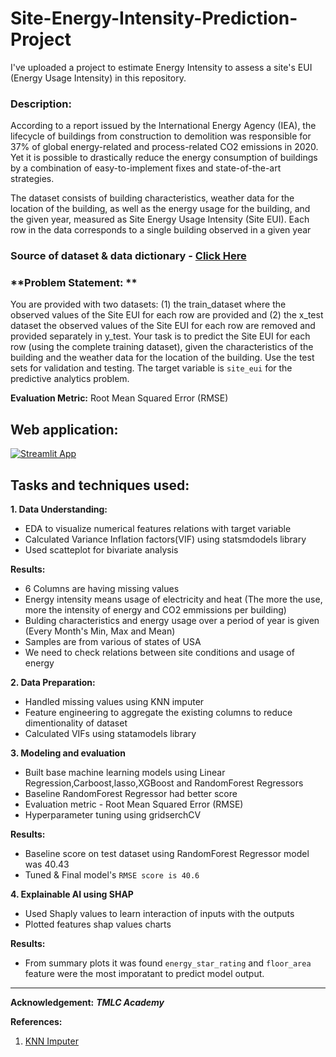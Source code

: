 # Site-Energy-Intensity-Prediction-Project
I've uploaded a project to estimate Energy Intensity to assess a site's EUI (Energy Usage Intensity)  in this repository.

### **Description:** 
According to a report issued by the International Energy Agency (IEA), the lifecycle of buildings from construction to demolition was responsible for 37% of global energy-related and process-related CO2 emissions in 2020. Yet it is possible to drastically reduce the energy consumption of buildings by a combination of easy-to-implement fixes and state-of-the-art strategies. 

The dataset consists of building characteristics, weather data for the location of the building, as well as the energy usage for the building, and the given year, measured as Site Energy Usage Intensity (Site EUI). Each row in the data corresponds to a single building observed in a given year

### Source of dataset & data dictionary - [Click Here](https://www.kaggle.com/c/widsdatathon2022/data)

### **Problem Statement: ** 
You are provided with two datasets: (1) the train\_dataset where the observed values of the Site EUI for each row are provided and (2) the x\_test dataset the observed values of the Site EUI for each row are removed and provided separately in y\_test. Your task is to predict the Site EUI for each row (using the complete training dataset), given the characteristics of the building and the weather data for the location of the building. Use the test sets for validation and testing. The target variable  is `site_eui` for the predictive analytics problem.

**Evaluation Metric:** Root Mean Squared Error (RMSE)

## Web application:

[![Streamlit App](https://static.streamlit.io/badges/streamlit_badge_black_white.svg)](https://siteeuiprediction.onrender.com)


## Tasks and techniques used:

**1. Data Understanding:**
- EDA to visualize numerical features relations with target variable
- Calculated Variance Inflation factors(VIF) using statsmdodels library
- Used scatteplot for bivariate analysis

**Results:**
- 6 Columns are having missing values
- Energy intensity means usage of electricity and heat (The more the use, more the intensity of energy and CO2 emmissions per building)
- Bulding characteristics and energy usage over a period of year is given (Every Month's Min, Max and Mean)
- Samples are from various of states of USA
- We need to check relations between site conditions and usage of energy

**2. Data Preparation:**
- Handled missing values using KNN imputer
- Feature engineering to aggregate the existing columns to reduce dimentionality of dataset
- Calculated VIFs using statamodels library

**3. Modeling and evaluation**
- Built base machine learning models using Linear Regression,Carboost,lasso,XGBoost and RandomForest Regressors
- Baseline RandomForest Regressor had better score
- Evaluation metric - Root Mean Squared Error (RMSE)
- Hyperparameter tuning using gridserchCV

**Results:**
- Baseline score on test dataset using RandomForest Regressor model was 40.43
- Tuned & Final model's `RMSE score is 40.6` 

**4. Explainable AI using SHAP**
- Used Shaply values to learn interaction of inputs with the outputs
- Plotted features shap values charts

**Results:**
- From summary plots it was found `energy_star_rating` and `floor_area` feature were the most imporatant to predict model output.

----------------------

**Acknowledgement:** ***TMLC Academy***

**References:**

1. [KNN Imputer](https://machinelearningmastery.com/knn-imputation-for-missing-values-in-machine-learning/)
